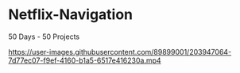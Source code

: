 # Netflix-Navigation
50 Days - 50 Projects


https://user-images.githubusercontent.com/89899001/203947064-7d77ec07-f9ef-4160-b1a5-6517e416230a.mp4

